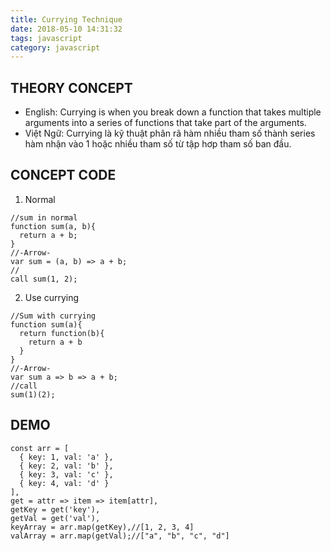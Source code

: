 ```yaml
---
title: Currying Technique
date: 2018-05-10 14:31:32
tags: javascript
category: javascript
---
```


## THEORY CONCEPT

* English: Currying is when you break down a function that takes multiple arguments into a series of functions that take part of the arguments.
* Việt Ngữ: Currying là kỹ thuật phân rã hàm nhiều tham số thành series hàm nhận vào 1 hoặc nhiều tham số từ tập hơp tham số ban đầu.

## CONCEPT CODE
1. Normal
``` JS
//sum in normal
function sum(a, b){
  return a + b;
}
//-Arrow-
var sum = (a, b) => a + b;
//
call sum(1, 2);
```
2. Use currying
``` JS
//Sum with currying
function sum(a){
  return function(b){
    return a + b
  }
}
//-Arrow-
var sum a => b => a + b;
//call
sum(1)(2);
```

## DEMO
``` JS
const arr = [
  { key: 1, val: 'a' },
  { key: 2, val: 'b' },
  { key: 3, val: 'c' },
  { key: 4, val: 'd' }
],
get = attr => item => item[attr],
getKey = get('key'),
getVal = get('val'),
keyArray = arr.map(getKey),//[1, 2, 3, 4]
valArray = arr.map(getVal);//["a", "b", "c", "d"]
```




